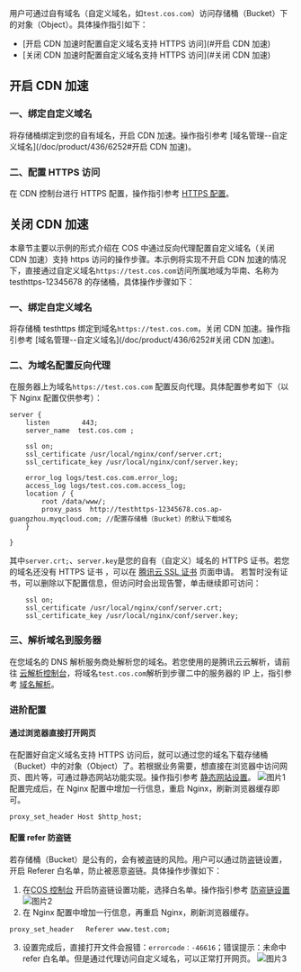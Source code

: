 用户可通过自有域名（自定义域名，如`test.cos.com`）访问存储桶（Bucket）下的对象（Object）。具体操作指引如下：
- [开启 CDN 加速时配置自定义域名支持 HTTPS 访问](#开启 CDN 加速)
- [关闭 CDN 加速时配置自定义域名支持 HTTPS 访问](#关闭 CDN 加速)

<span id="开启 CDN 加速"></span>
## 开启 CDN 加速
### 一、绑定自定义域名
将存储桶绑定到您的自有域名，开启 CDN 加速。操作指引参考 [域名管理--自定义域名](/doc/product/436/6252#开启 CDN 加速)。
### 二、配置 HTTPS 访问
在 CDN 控制台进行 HTTPS 配置，操作指引参考 [HTTPS 配置](/doc/product/228/6295)。
<span id="关闭 CDN 加速"></span>
## 关闭 CDN 加速
本章节主要以示例的形式介绍在 COS 中通过反向代理配置自定义域名（关闭 CDN 加速）支持 https 访问的操作步骤。本示例将实现不开启 CDN 加速的情况下，直接通过自定义域名`https://test.cos.com`访问所属地域为华南、名称为 testhttps-12345678 的存储桶，具体操作步骤如下：

### 一、绑定自定义域名
将存储桶 testhttps 绑定到域名`https://test.cos.com`，关闭 CDN 加速。操作指引参考 [域名管理--自定义域名](/doc/product/436/6252#关闭 CDN 加速)。
### 二、为域名配置反向代理
在服务器上为域名`https://test.cos.com` 配置反向代理。具体配置参考如下（以下 Nginx 配置仅供参考）：
```
server {
    listen        443;
    server_name  test.cos.com ;

    ssl on;
    ssl_certificate /usr/local/nginx/conf/server.crt;
    ssl_certificate_key /usr/local/nginx/conf/server.key;

    error_log logs/test.cos.com.error_log;
    access_log logs/test.cos.com.access_log;
    location / {
        root /data/www/;
        proxy_pass  http://testhttps-12345678.cos.ap-guangzhou.myqcloud.com; //配置存储桶（Bucket）的默认下载域名 
    }
        
}
```
其中`server.crt;`、`server.key`是您的自有（自定义）域名的 HTTPS 证书。若您的域名还没有 HTTPS 证书 ，可以在 [腾讯云 SSL 证书](https://cloud.tencent.com/product/ssl) 页面申请。
若暂时没有证书，可以删除以下配置信息，但访问时会出现告警，单击继续即可访问：
```
    ssl on;
    ssl_certificate /usr/local/nginx/conf/server.crt;
    ssl_certificate_key /usr/local/nginx/conf/server.key;
```

### 三、解析域名到服务器
在您域名的 DNS 解析服务商处解析您的域名。若您使用的是腾讯云云解析，请前往 [云解析控制台](https://console.cloud.tencent.com/cns/domains)，将域名`test.cos.com`解析到步骤二中的服务器的 IP 上，指引参考 [域名解析](/doc/product/302/3446)。
### 进阶配置
#### 通过浏览器直接打开网页
在配置好自定义域名支持 HTTPS 访问后，就可以通过您的域名下载存储桶（Bucket）中的对象（Object）了。若根据业务需要，想直接在浏览器中访问网页、图片等，可通过静态网站功能实现。操作指引参考 [静态网站设置](/doc/product/436/6249)。
![图片1](//mc.qcloudimg.com/static/img/bdd63d54f805e4975e82c95b37f675f0/image.png)
配置完成后，在 Nginx 配置中增加一行信息，重启 Nginx，刷新浏览器缓存即可。
```
proxy_set_header Host $http_host;
```
#### 配置 refer 防盗链
若存储桶（Bucket）是公有的，会有被盗链的风险。用户可以通过防盗链设置，开启 Referer 白名单，防止被恶意盗链。具体操作步骤如下：
1. 在[COS 控制台](https://console.cloud.tencent.com/cos4/index) 开启防盗链设置功能，选择白名单。操作指引参考 [防盗链设置](/doc/product/436/6250)
![图片2](//mc.qcloudimg.com/static/img/788556013c4d3ebd6b728d8c22a8adb5/image.png)
2. 在 Nginx 配置中增加一行信息，再重启 Nginx，刷新浏览器缓存。
```
proxy_set_header   Referer www.test.com;
```
3. 设置完成后，直接打开文件会报错：`errorcode：-46616`；错误提示：未命中 refer 白名单。但是通过代理访问自定义域名，可以正常打开网页。
![图片3](//mc.qcloudimg.com/static/img/005099e6a30398c600bb945b6b1c34e7/image.png)
